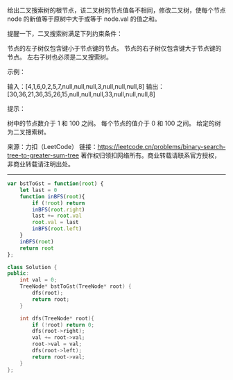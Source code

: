 给出二叉搜索树的根节点，该二叉树的节点值各不相同，修改二叉树，使每个节点 node 的新值等于原树中大于或等于 node.val 的值之和。

提醒一下，二叉搜索树满足下列约束条件：

节点的左子树仅包含键小于节点键的节点。
节点的右子树仅包含键大于节点键的节点。
左右子树也必须是二叉搜索树。
 

示例：



输入：[4,1,6,0,2,5,7,null,null,null,3,null,null,null,8]
输出：[30,36,21,36,35,26,15,null,null,null,33,null,null,null,8]
 

提示：

树中的节点数介于 1 和 100 之间。
每个节点的值介于 0 和 100 之间。
给定的树为二叉搜索树。
 

来源：力扣（LeetCode）
链接：https://leetcode.cn/problems/binary-search-tree-to-greater-sum-tree
著作权归领扣网络所有。商业转载请联系官方授权，非商业转载请注明出处。


---

```javascript
var bstToGst = function(root) {
    let last = 0
    function inBFS(root){
        if (!root) return 
        inBFS(root.right)
        last += root.val
        root.val = last
        inBFS(root.left)
    }
    inBFS(root)
    return root    
};
```


```cpp
class Solution {
public:
    int val = 0;
    TreeNode* bstToGst(TreeNode* root) {
        dfs(root);
        return root;
    }

    int dfs(TreeNode* root){
        if (!root) return 0;
        dfs(root->right);
        val += root->val;
        root->val = val;
        dfs(root->left);
        return root->val;
    }
};
```

